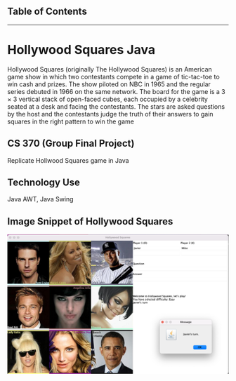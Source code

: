 ## Table of Contents

---

# Hollywood Squares Java

Hollywood Squares (originally The Hollywood Squares) is an American game show in which two contestants compete in a game of tic-tac-toe to win cash and prizes. The show piloted on NBC in 1965 and the regular series debuted in 1966 on the same network. The board for the game is a 3 × 3 vertical stack of open-faced cubes, each occupied by a celebrity seated at a desk and facing the contestants. The stars are asked questions by the host and the contestants judge the truth of their answers to gain squares in the right pattern to win the game

## CS 370 (Group Final Project)
Replicate Hollwood Squares game in Java

## Technology Use
Java AWT, Java Swing

## Image Snippet of Hollywood Squares
![picture 1](images/465d3a0052c504ab74fdc30402061fd5179374df44315bf201e869ac1d75dab0.png)  
